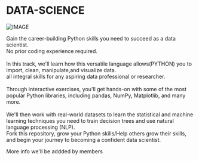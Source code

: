 # DATA-SCIENCE
![IMAGE](https://source.unsplash.com/6EnTPvPPL6I)


Gain the career-building Python skills you need to succeed as a data scientist.<br />
No prior coding experience required.  <br /><br />
In this track, we'll learn how this versatile language allows(PYTHON) you to import, clean, manipulate,and visualize data.<br />
all integral skills for any aspiring data professional or researcher. <br /><br />
Through interactive exercises, you'll get hands-on with some of the most popular Python libraries, including pandas, NumPy, Matplotlib, and many more.<br /><br />
We'll then work with real-world datasets to learn the statistical and machine learning techniques you need to train decision trees and use natural language processing (NLP).<br /> 
Fork this repository, grow your Python skills/Help others grow their skills, and begin your journey to becoming a confident data scientist.<br />


More info we'll be addded by members
